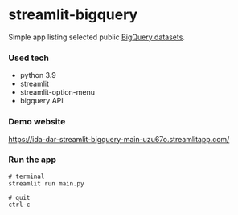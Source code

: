 # streamlit-bigquery

Simple app listing selected public [BigQuery datasets](https://cloud.google.com/bigquery/public-data#sample_tables).

### Used tech
 * python 3.9
 * streamlit
 * streamlit-option-menu
 * bigquery API

### Demo website
https://ida-dar-streamlit-bigquery-main-uzu67o.streamlitapp.com/

### Run the app
```
# terminal
streamlit run main.py

# quit
ctrl-c
```
